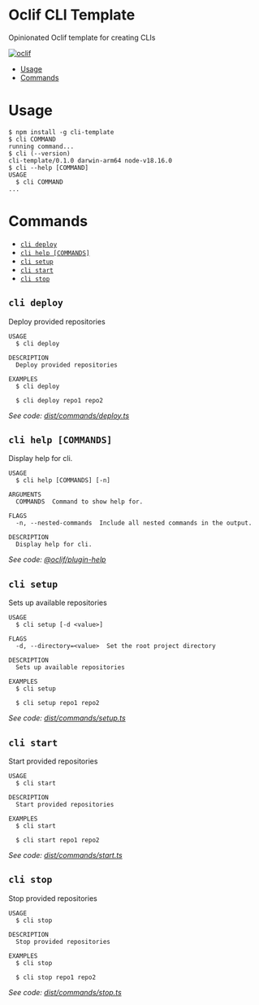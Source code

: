 # Oclif CLI Template

Opinionated Oclif template for creating CLIs

[![oclif](https://img.shields.io/badge/cli-oclif-brightgreen.svg)](https://oclif.io)

<!-- toc -->

- [Usage](#usage)
- [Commands](#commands)
<!-- tocstop -->

# Usage

<!-- usage -->

```sh-session
$ npm install -g cli-template
$ cli COMMAND
running command...
$ cli (--version)
cli-template/0.1.0 darwin-arm64 node-v18.16.0
$ cli --help [COMMAND]
USAGE
  $ cli COMMAND
...
```

<!-- usagestop -->

# Commands

<!-- commands -->

- [`cli deploy`](#cli-deploy)
- [`cli help [COMMANDS]`](#cli-help-commands)
- [`cli setup`](#cli-setup)
- [`cli start`](#cli-start)
- [`cli stop`](#cli-stop)

## `cli deploy`

Deploy provided repositories

```
USAGE
  $ cli deploy

DESCRIPTION
  Deploy provided repositories

EXAMPLES
  $ cli deploy

  $ cli deploy repo1 repo2
```

_See code: [dist/commands/deploy.ts](https://github.com/BMO-tech/cli-template/blob/v0.1.0/dist/commands/deploy.ts)_

## `cli help [COMMANDS]`

Display help for cli.

```
USAGE
  $ cli help [COMMANDS] [-n]

ARGUMENTS
  COMMANDS  Command to show help for.

FLAGS
  -n, --nested-commands  Include all nested commands in the output.

DESCRIPTION
  Display help for cli.
```

_See code: [@oclif/plugin-help](https://github.com/oclif/plugin-help/blob/v5.2.9/src/commands/help.ts)_

## `cli setup`

Sets up available repositories

```
USAGE
  $ cli setup [-d <value>]

FLAGS
  -d, --directory=<value>  Set the root project directory

DESCRIPTION
  Sets up available repositories

EXAMPLES
  $ cli setup

  $ cli setup repo1 repo2
```

_See code: [dist/commands/setup.ts](https://github.com/BMO-tech/cli-template/blob/v0.1.0/dist/commands/setup.ts)_

## `cli start`

Start provided repositories

```
USAGE
  $ cli start

DESCRIPTION
  Start provided repositories

EXAMPLES
  $ cli start

  $ cli start repo1 repo2
```

_See code: [dist/commands/start.ts](https://github.com/BMO-tech/cli-template/blob/v0.1.0/dist/commands/start.ts)_

## `cli stop`

Stop provided repositories

```
USAGE
  $ cli stop

DESCRIPTION
  Stop provided repositories

EXAMPLES
  $ cli stop

  $ cli stop repo1 repo2
```

_See code: [dist/commands/stop.ts](https://github.com/BMO-tech/cli-template/blob/v0.1.0/dist/commands/stop.ts)_

<!-- commandsstop -->
